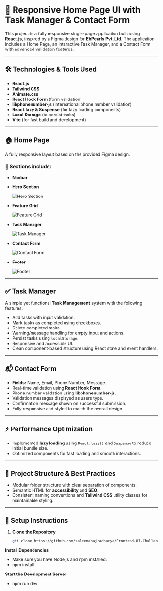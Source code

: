 # 🚀 Responsive Home Page UI with Task Manager & Contact Form

This project is a fully responsive single-page application built using **React.js**, inspired by a Figma design for **EbPearls Pvt. Ltd.** The application includes a Home Page, an interactive Task Manager, and a Contact Form with advanced validation features.

---

## 🛠️ Technologies & Tools Used

- **React.js**
- **Tailwind CSS**
- **Animate.css**
- **React Hook Form** (form validation)
- **libphonenumber-js** (international phone number validation)
- **React.lazy & Suspense** (for lazy loading components)
- **Local Storage** (to persist tasks)
- **Vite** (for fast build and development)

---

## 🏠 Home Page

A fully responsive layout based on the provided Figma design.

### 📌 Sections include:

- **Navbar**
- **Hero Section**

  ![Hero Section](https://github.com/user-attachments/assets/435d38f5-5219-4e77-bcc1-ac2f8ebaee45)

- **Feature Grid**

  ![Feature Grid](https://github.com/user-attachments/assets/b7e3de08-d782-438e-8ad4-e8a1ab9b50f6)

- **Task Manager**

  ![Task Manager](https://github.com/user-attachments/assets/c46af4d1-3d2e-487a-9c61-75babf78dbb7)

- **Contact Form**

  ![Contact Form](https://github.com/user-attachments/assets/0f6dc32b-e39d-4fae-9c23-ebe8aa18d48d)

- **Footer**

  ![Footer](https://github.com/user-attachments/assets/b6e73fc2-f098-497b-8f52-519384c100e4)

---

## ✅ Task Manager

A simple yet functional **Task Management** system with the following features:

- Add tasks with input validation.
- Mark tasks as completed using checkboxes.
- Delete completed tasks.
- Warning/message handling for empty input and actions.
- Persist tasks using `localStorage`.
- Responsive and accessible UI.
- Clean component-based structure using React state and event handlers.

---

## 📬 Contact Form

- **Fields:** Name, Email, Phone Number, Message.
- Real-time validation using **React Hook Form**.
- Phone number validation using **libphonenumber-js**.
- Validation messages displayed as users type.
- Confirmation message shown on successful submission.
- Fully responsive and styled to match the overall design.

---

## ⚡ Performance Optimization

- Implemented **lazy loading** using `React.lazy()` and `Suspense` to reduce initial bundle size.
- Optimized components for fast loading and smooth interactions.

---

## 📁 Project Structure & Best Practices

- Modular folder structure with clear separation of components.
- Semantic HTML for **accessibility** and **SEO**.
- Consistent naming conventions and **Tailwind CSS** utility classes for maintainable styling.

---

## 🧰 Setup Instructions

1. **Clone the Repository**

   ```bash
   git clone https://github.com/saleenabajracharya/Frontend-UI-Challenge

  **Install Dependencies**
- Make sure you have Node.js and npm installed.
- npm install
  
**Start the Development Server**
- npm run dev

